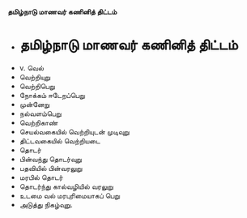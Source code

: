 **தமிழ்நாடு மாணவர் கணினித் திட்டம்**
- # தமிழ்நாடு மாணவர் கணினித் திட்டம்
- v. வெல்
- வெற்றியுறு
- வெற்றிபெறு
- நோக்கம்  ஈடேறப்பெறு
- முன்னேறு
- நல்வளம்பெறு
- வெற்றிகாண்
-  செயல்வகையில் வெற்றியுடன் முடிவுறு
- திட்டவகையில் வெற்றியடை
- தொடர்
- பின்வந்து தொடர்வுறு
- பதவியில் பின்வரலுறு
- மரபில் தொடர்
- தொடர்ந்து கால்வழியில்    வரலுறு
-  உடமை வல் மரபுரிமையாகப் பெறு
- அடுத்து நிகழ்வுறு.

